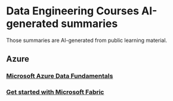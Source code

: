 # Data Engineering Courses AI-generated summaries
Those summaries are AI-generated from public learning material.

## Azure
### [Microsoft Azure Data Fundamentals](./Azure/Microsoft%20Azure%20Data%20Fundamentals/README.md)
### [Get started with Microsoft Fabric](./Azure/Get%20started%20with%20Microsoft%20Fabric/README.md)